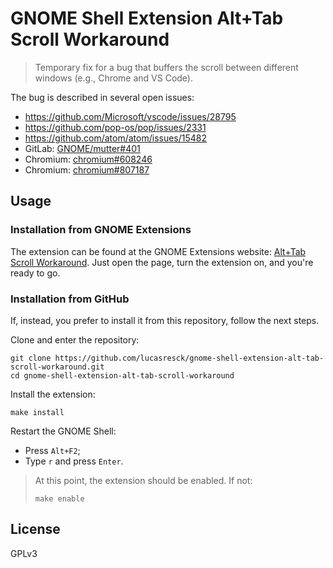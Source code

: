# GNOME Shell Extension Alt+Tab Scroll Workaround

> Temporary fix for a bug that buffers the scroll between different windows (e.g., Chrome and VS Code).

The bug is described in several open issues:
- https://github.com/Microsoft/vscode/issues/28795
- https://github.com/pop-os/pop/issues/2331
- https://github.com/atom/atom/issues/15482
- GitLab: [GNOME/mutter#401](https://gitlab.gnome.org/GNOME/mutter/-/issues/401)
- Chromium: [chromium#608246](https://bugs.chromium.org/p/chromium/issues/detail?id=608246)
- Chromium: [chromium#807187](https://bugs.chromium.org/p/chromium/issues/detail?id=807187)

## Usage

### Installation from GNOME Extensions

The extension can be found at the GNOME Extensions website: [Alt+Tab Scroll Workaround](https://extensions.gnome.org/extension/5282/alttab-scroll-workaround/). Just open the page, turn the extension on, and you're ready to go.

### Installation from GitHub

If, instead, you prefer to install it from this repository, follow the next steps.

Clone and enter the repository:
```
git clone https://github.com/lucasresck/gnome-shell-extension-alt-tab-scroll-workaround.git
cd gnome-shell-extension-alt-tab-scroll-workaround
```

Install the extension:
```
make install
```

Restart the GNOME Shell:

- Press `Alt+F2`;
- Type `r` and press `Enter`.

> At this point, the extension should be enabled. If not:
> ```
> make enable
> ```

## License
GPLv3
